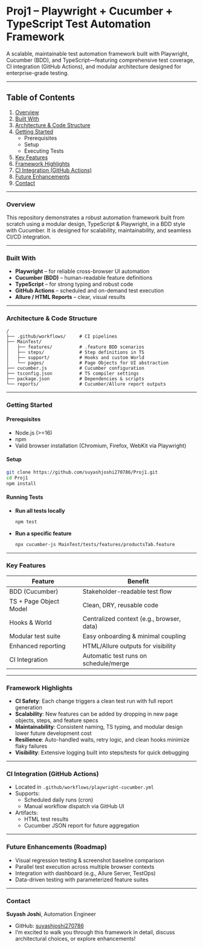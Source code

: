 #  Proj1 – Playwright + Cucumber + TypeScript Test Automation Framework

A scalable, maintainable test automation framework built with Playwright, Cucumber (BDD), and TypeScript—featuring comprehensive test coverage, CI integration (GitHub Actions), and modular architecture designed for enterprise-grade testing.

---

##  Table of Contents

1. [Overview](#overview)  
2. [Built With](#built-with)  
3. [Architecture & Code Structure](#architecture--code-structure)  
4. [Getting Started](#getting-started)  
   - Prerequisites  
   - Setup  
   - Executing Tests  
5. [Key Features](#key-features)  
6. [Framework Highlights](#framework-highlights)  
7. [CI Integration (GitHub Actions)](#ci-integration-github-actions)  
8. [Future Enhancements](#future-enhancements)  
9. [Contact](#contact)

---

### Overview
This repository demonstrates a robust automation framework built from scratch using a modular design, TypeScript & Playwright, in a BDD style with Cucumber. It is designed for scalability, maintainability, and seamless CI/CD integration.

---

### Built With
- **Playwright** – for reliable cross-browser UI automation  
- **Cucumber (BDD)** – human-readable feature definitions  
- **TypeScript** – for strong typing and robust code  
- **GitHub Actions** – scheduled and on-demand test execution  
- **Allure / HTML Reports** – clear, visual results  

---

### Architecture & Code Structure
```
/
├── .github/workflows/     # CI pipelines
├── MainTest/
│   ├── features/          # .feature BDD scenarios
│   ├── steps/             # Step definitions in TS
│   ├── support/           # Hooks and custom World
│   └── pages/             # Page Objects for UI abstraction
├── cucumber.js            # Cucumber configuration
├── tsconfig.json          # TS compiler settings
├── package.json           # Dependencies & scripts
└── reports/               # Cucumber/Allure report outputs
```

---

### Getting Started

#### Prerequisites
- Node.js (>=16)
- npm
- Valid browser installation (Chromium, Firefox, WebKit via Playwright)

#### Setup
```bash
git clone https://github.com/suyashjoshi270786/Proj1.git
cd Proj1
npm install
```

#### Running Tests
- **Run all tests locally**  
  ```bash
  npm test
  ```

- **Run a specific feature**  
  ```bash
  npx cucumber-js MainTest/tests/features/productsTab.feature
  ```

---

### Key Features
| Feature | Benefit |
|--------|---------|
| BDD (Cucumber) | Stakeholder-readable test flow |
| TS + Page Object Model | Clean, DRY, reusable code |
| Hooks & World | Centralized context (e.g., browser, data) |
| Modular test suite | Easy onboarding & minimal coupling |
| Enhanced reporting | HTML/Allure outputs for visibility |
| CI Integration | Automatic test runs on schedule/merge |

---

### Framework Highlights
- **CI Safety**: Each change triggers a clean test run with full report generation  
- **Scalability**: New features can be added by dropping in new page objects, steps, and feature specs  
- **Maintainability**: Consistent naming, TS typing, and modular design lower future development cost  
- **Resilience**: Auto-handled waits, retry logic, and clean hooks minimize flaky failures  
- **Visibility**: Extensive logging built into steps/tests for quick debugging  

---

### CI Integration (GitHub Actions)
- Located in `.github/workflows/playwright-cucumber.yml`  
- Supports:
  - Scheduled daily runs (cron)  
  - Manual workflow dispatch via GitHub UI  
- Artifacts:  
  - HTML test results  
  - Cucumber JSON report for future aggregation  

---

### Future Enhancements (Roadmap)
- Visual regression testing & screenshot baseline comparison  
- Parallel test execution across multiple browser contexts  
- Integration with dashboard (e.g., Allure Server, TestOps)  
- Data-driven testing with parameterized feature suites  

---

### Contact
**Suyash Joshi**, Automation Engineer  
- GitHub: [suyashjoshi270786](https://github.com/suyashjoshi270786)  
- I’m excited to walk you through this framework in detail, discuss architectural choices, or explore enhancements!
